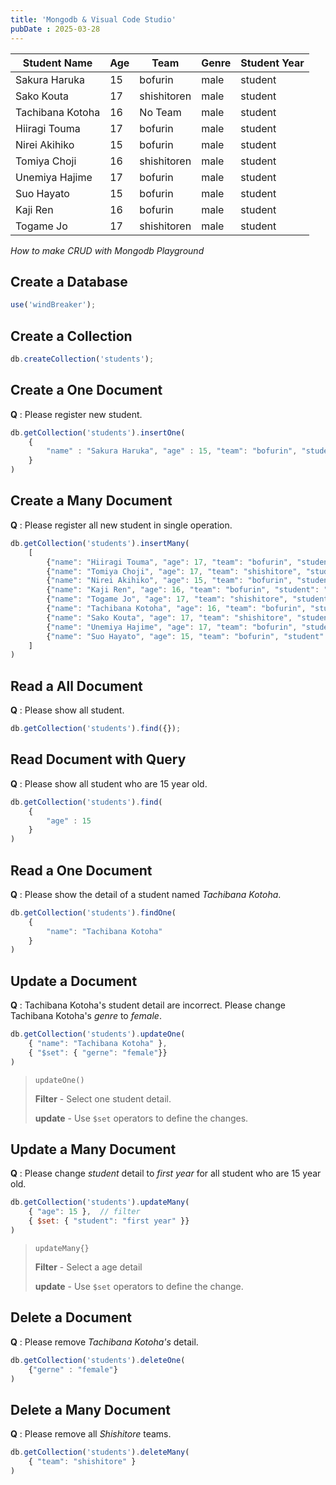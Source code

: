 ```yaml
---
title: 'Mongodb & Visual Code Studio'
pubDate : 2025-03-28
---
```


|Student Name     |Age    |Team        |Genre|Student Year|
|-----------------|-------|------------|-----|------------|
|Sakura Haruka    |15     |bofurin     |male |student     |
|Sako Kouta       |17     |shishitoren |male |student     |
|Tachibana Kotoha |16     |No Team     |male |student     |
|Hiiragi Touma    |17     |bofurin     |male |student     |
|Nirei Akihiko    |15     |bofurin     |male |student     |
|Tomiya Choji     |16     |shishitoren |male |student     |
|Unemiya Hajime   |17     |bofurin     |male |student     |
|Suo Hayato       |15     |bofurin     |male |student     |
|Kaji Ren         |16     |bofurin     |male |student     |
|Togame Jo        |17     |shishitoren |male |student     |


*How to make CRUD with Mongodb Playground*


## Create a Database

```js
use('windBreaker');
```

## Create a Collection

```js
db.createCollection('students');
```

## Create a One Document

**Q** : Please register new student.

```js
db.getCollection('students').insertOne(
    {
        "name" : "Sakura Haruka", "age" : 15, "team": "bofurin", "student": "student", "genre": "male"
    }
)
```

## Create a Many Document

**Q** : Please register all new student in single operation.

```js
db.getCollection('students').insertMany(
    [
        {"name": "Hiiragi Touma", "age": 17, "team": "bofurin", "student": "student", "genre":"male"},
        {"name": "Tomiya Choji", "age": 17, "team": "shishitore", "student": "student", "genre":"male"},
        {"name": "Nirei Akihiko", "age": 15, "team": "bofurin", "student": "student", "genre":"male"},
        {"name": "Kaji Ren", "age": 16, "team": "bofurin", "student": "student", "genre":"male"},
        {"name": "Togame Jo", "age": 17, "team": "shishitore", "student": "student", "genre":"male"},
        {"name": "Tachibana Kotoha", "age": 16, "team": "bofurin", "student": "student", "genre":"male"},
        {"name": "Sako Kouta", "age": 17, "team": "shishitore", "student": "student", "genre":"male"},
        {"name": "Unemiya Hajime", "age": 17, "team": "bofurin", "student": "student", "genre":"male"},
        {"name": "Suo Hayato", "age": 15, "team": "bofurin", "student": "student", "genre":"male"},
    ]
)
```

## Read a All Document

**Q** : Please show all student.

```js
db.getCollection('students').find({});
```

## Read Document with Query

**Q** : Please show all student who are 15 year old.

```js
db.getCollection('students').find(
    {
        "age" : 15
    }
)
```

## Read a One Document

**Q** : Please show the detail of a student named *Tachibana Kotoha*.

```js
db.getCollection('students').findOne(
    {
        "name": "Tachibana Kotoha"
    }
)
```

## Update a Document

**Q** : Tachibana Kotoha's student detail are incorrect. Please change Tachibana Kotoha's *genre* to 
*female*.

```js
db.getCollection('students').updateOne(
    { "name": "Tachibana Kotoha" },
    { "$set": { "gerne": "female"}}
)
```

> `updateOne()`
>
> **Filter** - Select one student detail.
>
> **update** - Use `$set` operators to define the changes.

## Update a Many Document

**Q** : Please change *student* detail to *first year* for all student who are 15 year old.

```js 
db.getCollection('students').updateMany(
    { "age": 15 },  // filter
    { $set: { "student": "first year" }}
)
```

> `updateMany{}`
>
> **Filter** - Select a age detail
>
> **update** - Use `$set` operators to define the change.

## Delete a Document

**Q** : Please remove *Tachibana Kotoha's* detail.

```js
db.getCollection('students').deleteOne(
    {"gerne" : "female"}
)
```

## Delete a Many Document

**Q** : Please remove all *Shishitore* teams.

```js
db.getCollection('students').deleteMany(
    { "team": "shishitore" }
)
